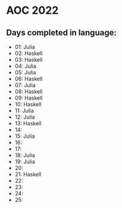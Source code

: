 # AOC 2022
## Days completed in language:
* 01: Julia
* 02: Haskell
* 03: Haskell
* 04: Julia
* 05: Julia
* 06: Haskell
* 07: Julia
* 08: Haskell
* 09: Haskell
* 10: Haskell
* 11: Julia
* 12: Julia
* 13: Haskell
* 14: 
* 15: Julia
* 16: 
* 17: 
* 18: Julia
* 19: Julia
* 20: 
* 21: Haskell
* 22: 
* 23: 
* 24: 
* 25: 
